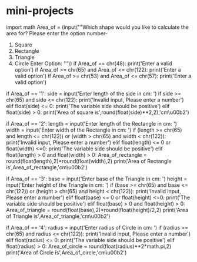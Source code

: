 # mini-projects

import math
Area_of = (input('''Which shape would you like to calculate the area for? Please enter the option number-
1. Square
2. Rectangle
3. Triangle
4. Circle
Enter Option: '''))
if Area_of == chr(48):
    print('Enter a valid option')
if Area_of >= chr(65) and Area_of <= chr(122):
    print('Enter a valid option')
if Area_of >= chr(53) and Area_of <= chr(57):
    print('Enter a valid option')
    
if Area_of == '1':
    side = input('Enter length of the side in cm: ')
    if side >= chr(65) and side <= chr(122):
        print('Invalid input, Please enter a number')
    elif float(side) <= 0:
        print('The variable side should be positive')
    elif float(side) > 0:
        print('Area of square is',round(float(side)**2,2),'cm\u00b2')
    
            
if Area_of == '2':
    length = input('Enter length of the Rectangle in cm: ')
    width = input('Enter width of the Rectangle in cm: ')
    if (length >= chr(65) and length <= chr(122)) or (width > chr(65) and width < chr(122)):
        print('Invalid input, Please enter a number')
    elif float(length) <= 0 or float(width) <=0:
        print('The variable side should be positive')
    elif float(length) > 0 and float(width) > 0:
        Area_of_rectangle = round(float(length),2)*round(float(width),2)
        print('Area of Rectangle is',Area_of_rectangle,'cm\u00b2')
        
        
if Area_of == '3':
    base = input('Enter base of the Triangle in cm: ')
    height = input('Enter height of the Triangle in cm: ')
    if (base >= chr(65) and base <= chr(122)) or (height > chr(65) and height < chr(122)):
        print('Invalid input, Please enter a number')
    elif float(base) <= 0 or float(height) <=0:
        print('The variable side should be positive')
    elif float(base) > 0 and float(height) > 0:
        Area_of_triangle = round(float(base),2)*round(float(height)/2,2)
        print('Area of Triangle is',Area_of_triangle,'cm\u00b2')
        
        
        
if Area_of == '4':
    radius = input('Enter radius of Circle in cm: ')
    if (radius >= chr(65) and radius <= chr(122)):
        print('Invalid input, Please enter a number')
    elif float(radius) <= 0:
        print('The variable side should be positive')
    elif float(radius) > 0:
        Area_of_circle = round(float(radius)**2*math.pi,2)
        print('Area of Circle is',Area_of_circle,'cm\u00b2')
